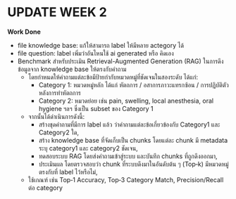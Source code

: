 # UPDATE WEEK 2
**Work Done**
- file knowledge base: แก้ให้สามารถ label ให้มีหลาย actegory ได้
- file question: label เพิ่มว่าอันไหนใช้ ai generated หรือ คิดเอง
- Benchmark สำหรับประเมิน Retrieval-Augmented Generation (RAG) ในการดึงข้อมูลจาก knowledge base ให้ตรงกับคำถาม
  - โดยกำหนดให้คำถามแต่ละข้อมีป้ายกำกับหมวดหมู่ที่ชัดเจนในสองระดับ ได้แก่:
    - Category 1: หมวดหมู่หลัก ได้แก่ หัตถการ / อสาการภาวะแทรกซ้อน / การปฏิบัติตัวหลังการทำหัตถการ
    - Category 2: หมวดย่อย เช่น pain, swelling, local anesthesia, oral hygiene ฯลฯ ซึ่งเป็น subset ของ Category 1
  - จากนั้นได้ดำเนินการดังนี้:
    - สร้างชุดคำถามที่มีการ label แล้ว ว่าคำถามแต่ละข้อเกี่ยวข้องกับ Category1 และ Category2 ใด,
    - สร้าง knowledge base ที่จัดเก็บเป็น chunks โดยแต่ละ chunk มี metadata ระบุ category1 และ category2 ชัดเจน,
    - ทดสอบระบบ RAG โดยส่งคำถามเข้าสู่ระบบ และบันทึก chunks ที่ถูกดึงออกมา,
    - ประเมินผล โดยตรวจสอบว่า chunk ที่ระบบดึงมาในอันดับต้น ๆ (Top‑k) มีหมวดหมู่ตรงกับที่ label ไว้หรือไม่,
  - ใช้เกณฑ์ เช่น Top‑1 Accuracy, Top‑3 Category Match, Precision/Recall ต่อ category

